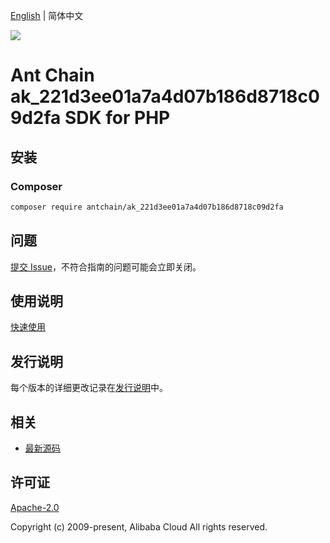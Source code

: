 [English](README.md) | 简体中文

![](https://aliyunsdk-pages.alicdn.com/icons/AlibabaCloud.svg)

# Ant Chain ak_221d3ee01a7a4d07b186d8718c09d2fa SDK for PHP

## 安装

### Composer

```bash
composer require antchain/ak_221d3ee01a7a4d07b186d8718c09d2fa
```

## 问题

[提交 Issue](https://github.com/alipay/antchain-openapi-prod-sdk/issues/new)，不符合指南的问题可能会立即关闭。

## 使用说明

[快速使用](https://github.com/alipay/antchain-openapi-prod-sdk)

## 发行说明

每个版本的详细更改记录在[发行说明](./ChangeLog.txt)中。

## 相关

* [最新源码](https://github.com/antchain-openapi-sdk-php)

## 许可证

[Apache-2.0](http://www.apache.org/licenses/LICENSE-2.0)

Copyright (c) 2009-present, Alibaba Cloud All rights reserved.
